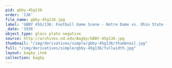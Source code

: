```yaml
---
pid: gbby-45g136
order: '136'
file_name: gbby-45g136.jpg
label: 'GBBY 45G/136: Football Game Scene - Notre Dame vs. Ohio State - 1936'
_date: '1936'
object_type: glass plate negative
source: http://archives.nd.edu/Bagby/GBBY-45g136.jpg
thumbnail: "/img/derivatives/simple/gbby-45g136/thumbnail.jpg"
full: "/img/derivatives/simple/gbby-45g136/fullwidth.jpg"
layout: bagby_item
collection: bagby
---
```


